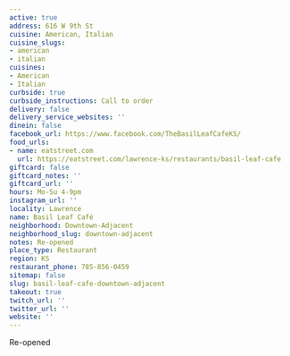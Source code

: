 ```yaml
---
active: true
address: 616 W 9th St
cuisine: American, Italian
cuisine_slugs:
- american
- italian
cuisines:
- American
- Italian
curbside: true
curbside_instructions: Call to order
delivery: false
delivery_service_websites: ''
dinein: false
facebook_url: https://www.facebook.com/TheBasilLeafCafeKS/
food_urls:
- name: eatstreet.com
  url: https://eatstreet.com/lawrence-ks/restaurants/basil-leaf-cafe
giftcard: false
giftcard_notes: ''
giftcard_url: ''
hours: Mo-Su 4-9pm
instagram_url: ''
locality: Lawrence
name: Basil Leaf Café
neighborhood: Downtown-Adjacent
neighborhood_slug: downtown-adjacent
notes: Re-opened
place_type: Restaurant
region: KS
restaurant_phone: 785-856-0459
sitemap: false
slug: basil-leaf-cafe-downtown-adjacent
takeout: true
twitch_url: ''
twitter_url: ''
website: ''
---
```


Re-opened